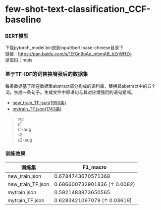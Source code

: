 # few-shot-text-classification_CCF-baseline
### BERT模型
下载pytorch_model.bin放到input/bert-base-chinese目录下<br>
链接：https://pan.baidu.com/s/1EfGn9pAd_mbmAB_bZrWHZg <br>
提取码：mpis

### 基于TF-IDF的词替换增强后的数据集
每条数据基于所在数据集abstract部分构成的语料库，替换其abstract中的五个词，生成一条句子。生成文件中原语句与其对应增强后的语句紧邻。<br>
* [new_train_TF.json(1950条)](https://github.com/H-Y-E/few-shot-text-classification_CCF-baseline/tree/main/few-shot-text-classificatoin/input/data_aug)<br>
* [mytrain_TF.json(1743条)](https://github.com/H-Y-E/few-shot-text-classification_CCF-baseline/tree/main/few-shot-text-classificatoin/input/data_aug)<br>

> eg:<br>
> s1<br>
> s1-aug<br>
> s2<br>
> s2-aug

### 训练效果
|  训练集  | F1_macro  |
|  ----  | ----  |
| new_train.json | 0.6784743670571368 |
| new_train_TF.json |0.686600732901836 (↑ 0.0082)|
| mytrain.json  |0.5921483873650565|
|mytrain_TF.json|0.6283421097079 (↑ 0.03619)|
